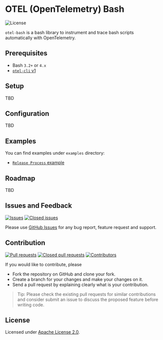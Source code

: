 # OTEL (OpenTelemetry) Bash

![License](https://img.shields.io/badge/License-Apache_2.0-blue.svg)

`otel-bash` is a bash library to instrument and trace bash scripts automatically with OpenTelemetry.

## Prerequisites
- Bash `3.2+` or `4.x`
- [`otel-cli` v1](https://github.com/serkan-ozal/otel-cli)

## Setup
TBD

## Configuration
TBD

## Examples

You can find examples under `examples` directory:
- [`Release Process` example](./examples/release-process/README.md)

## Roadmap
TBD

## Issues and Feedback

[![Issues](https://img.shields.io/github/issues/serkan-ozal/otel-bash.svg)](https://github.com/serkan-ozal/otel-bash/issues?q=is%3Aopen+is%3Aissue)
[![Closed issues](https://img.shields.io/github/issues-closed/serkan-ozal/otel-bash.svg)](https://github.com/serkan-ozal/otel-bash/issues?q=is%3Aissue+is%3Aclosed)

Please use [GitHub Issues](https://github.com/serkan-ozal/otel-bash/issues) for any bug report, feature request and support.

## Contribution

[![Pull requests](https://img.shields.io/github/issues-pr/serkan-ozal/otel-bash.svg)](https://github.com/serkan-ozal/otel-bash/pulls?q=is%3Aopen+is%3Apr)
[![Closed pull requests](https://img.shields.io/github/issues-pr-closed/serkan-ozal/otel-bash.svg)](https://github.com/serkan-ozal/otel-bash/pulls?q=is%3Apr+is%3Aclosed)
[![Contributors](https://img.shields.io/github/contributors/serkan-ozal/otel-bash.svg)]()

If you would like to contribute, please
- Fork the repository on GitHub and clone your fork.
- Create a branch for your changes and make your changes on it.
- Send a pull request by explaining clearly what is your contribution.

> Tip:
> Please check the existing pull requests for similar contributions and
> consider submit an issue to discuss the proposed feature before writing code.

## License

Licensed under [Apache License 2.0](LICENSE).
